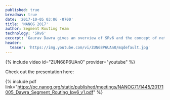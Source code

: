```yaml
---
published: true
breadnav: true
date: '2017-10-05 03:06 -0700'
title: 'NANOG 2017'
author: Segment Routing Team
technology: 'SRv6'
excerpt: 'Gaurav Dawra gives an overview of SRv6 and the concept of network as a computer. He also reviews the deployment use-cases with Comcast.'
header:
  teaser: 'https://img.youtube.com/vi/ZUN68P6UAn0/mqdefault.jpg'
---    
```

       
{% include video id="ZUN68P6UAn0" provider="youtube" %}

Check out the presentation here:
 
{% include pdf link="https://pc.nanog.org/static/published/meetings/NANOG71/1445/20171005_Dawra_Segment_Routing_Ipv6_v1.pdf" %}





